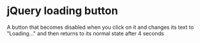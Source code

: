 # jQuery loading button
A button that becomes disabled when you click on it and changes its text to "Loading..." and then returns to its normal state after 4 seconds
